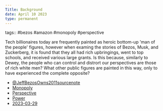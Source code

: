 ```yaml
---
Title: Background
date: April 10 2023
type: permanent
---
```


tags::  #bezos #amazon #monopoly #perspective 

Tech billionaires today are frequently painted as heroic bottom-up 'man of the people' figures, however when examing the stories of Bezos, Musk, and Zuckerberg, it is found that they all had rich upbringings, went to top schools, and received various large grants. Is this because, similarly to Dewey, the people who can control and distrort our perspectives are those of rich white men? What other public figures are painted in this way, only to have experienced the complete opposite?

- [@JeffBezosOwns2011sourcenote](@JeffBezosOwns2011sourcenote.md)
- [Monopoly](Monopoly.md)
- [Perspective](Perspective.md)
- [Power](Power.md)
- [2023-03-29](2023-03-29.md)
